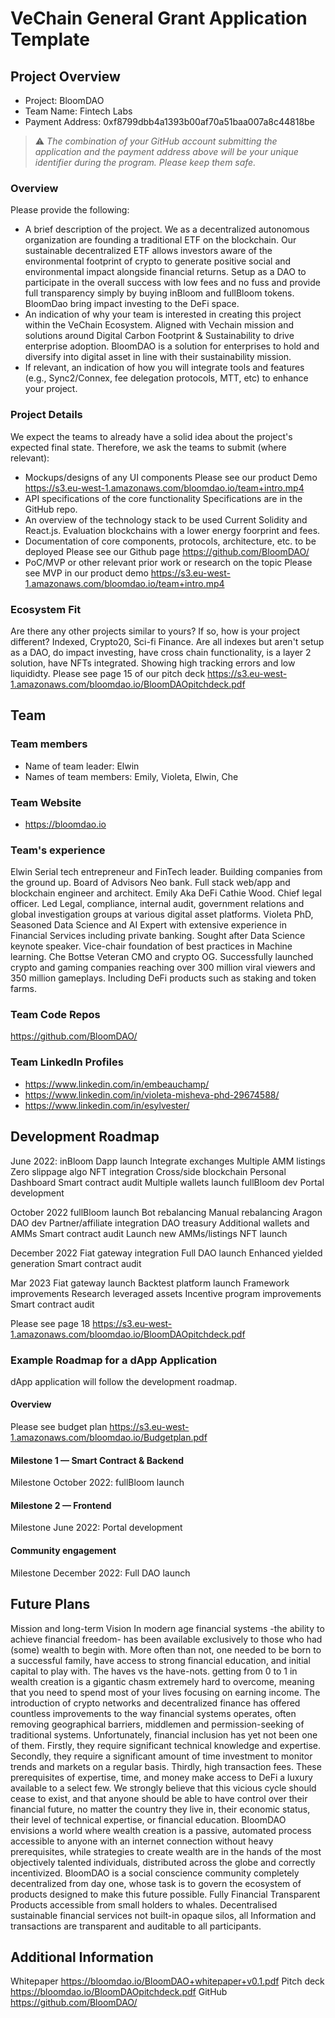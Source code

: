 # VeChain General Grant Application Template

## Project Overview 

- Project: BloomDAO
- Team Name: Fintech Labs 
- Payment Address: 0xf8799dbb4a1393b00af70a51baa007a8c44818be 


> ⚠️ *The combination of your GitHub account submitting the application and the payment address above will be your unique identifier during the program. Please keep them safe.*

### Overview

Please provide the following:
- A brief description of the project. 
We as a decentralized autonomous organization are founding a traditional ETF on the blockchain. Our sustainable decentralized ETF allows investors aware of the environmental footprint of crypto to generate positive social and environmental impact alongside financial returns. Setup as a DAO to participate in the overall success with low fees and no fuss and provide full transparency simply by buying inBloom and fullBloom tokens. BloomDao bring impact investing to the DeFi space.
- An indication of why your team is interested in creating this project within the VeChain Ecosystem.
Aligned with Vechain mission and solutions around Digital Carbon Footprint & Sustainability to drive enterprise adoption. BloomDAO is a solution for enterprises to hold and diversify into digital asset in line with their sustainability mission.   
- If relevant, an indication of how you will integrate tools and features (e.g., Sync2/Connex, fee delegation protocols, MTT, etc) to enhance your project. 

### Project Details

We expect the teams to already have a solid idea about the project's expected final state.
Therefore, we ask the teams to submit (where relevant):
- Mockups/designs of any UI components
Please see our product Demo https://s3.eu-west-1.amazonaws.com/bloomdao.io/team+intro.mp4
- API specifications of the core functionality
Specifications are in the GitHub repo.
- An overview of the technology stack to be used
Current Solidity and React.js. Evaluation blockchains with a lower energy foorprint and fees. 
- Documentation of core components, protocols, architecture, etc. to be deployed
Please see our Github page https://github.com/BloomDAO/
- PoC/MVP or other relevant prior work or research on the topic
Please see MVP in our product demo https://s3.eu-west-1.amazonaws.com/bloomdao.io/team+intro.mp4

### Ecosystem Fit
Are there any other projects similar to yours? If so, how is your project different?
Indexed, Crypto20, Sci-fi Finance. Are all indexes but aren't setup as a DAO, do impact investing, have cross chain functionality, is a layer 2 solution, have NFTs integrated. Showing high tracking errors and low liquididty.
Please see page 15 of our pitch deck https://s3.eu-west-1.amazonaws.com/bloomdao.io/BloomDAOpitchdeck.pdf

## Team 

### Team members

- Name of team leader: Elwin
- Names of team members: Emily, Violeta, Elwin, Che

### Team Website

- https://bloomdao.io

### Team's experience
Elwin 
Serial tech entrepreneur and FinTech leader. Building companies from the ground up. Board of Advisors Neo bank. Full stack web/app and blockchain engineer and architect.
Emily
Aka DeFi Cathie Wood. Chief legal officer. Led Legal, compliance, internal audit, government relations and global investigation groups at various digital asset platforms.
Violeta 
PhD, Seasoned Data Science and AI Expert with extensive experience in Financial Services including private banking. Sought after Data Science keynote speaker. Vice-chair foundation of best practices in Machine learning.
Che Bottse
Veteran CMO and crypto OG. Successfully launched crypto and gaming companies reaching over 300 million viral viewers and 350 million gameplays. Including DeFi products such as staking and token farms. 


### Team Code Repos

https://github.com/BloomDAO/

### Team LinkedIn Profiles

- https://www.linkedin.com/in/embeauchamp/
- https://www.linkedin.com/in/violeta-misheva-phd-29674588/
- https://www.linkedin.com/in/esylvester/

## Development Roadmap 
June 2022:
inBloom Dapp launch
Integrate exchanges
Multiple AMM listings
Zero slippage  algo
NFT integration
Cross/side blockchain 
Personal Dashboard
Smart contract audit
Multiple wallets launch
fullBloom dev
Portal development

October 2022
fullBloom launch
Bot rebalancing
Manual rebalancing
Aragon DAO dev
Partner/affiliate  integration
DAO treasury 
Additional wallets and AMMs
Smart contract audit
Launch new AMMs/listings
NFT launch

December 2022
Fiat gateway integration
Full DAO launch
Enhanced yielded generation 
Smart contract audit

Mar 2023
Fiat gateway launch
Backtest platform launch
Framework improvements
Research leveraged assets
Incentive program improvements
Smart contract audit

Please see page 18 https://s3.eu-west-1.amazonaws.com/bloomdao.io/BloomDAOpitchdeck.pdf


### Example Roadmap for a dApp Application

dApp application will follow the development roadmap.  


#### Overview

Please see budget plan https://s3.eu-west-1.amazonaws.com/bloomdao.io/Budgetplan.pdf

#### Milestone 1 — Smart Contract & Backend

Milestone October 2022: fullBloom launch

#### Milestone 2  —  Frontend

Milestone June 2022: Portal development

#### Community engagement

Milestone December 2022: Full DAO launch

## Future Plans
Mission and long-term Vision
In modern age financial systems -the ability to achieve financial freedom- has been
available exclusively to those who had (some) wealth to begin with. More often than not,
one needed to be born to a successful family, have access to strong financial education,
and initial capital to play with. The haves vs the have-nots. getting from 0 to 1 in wealth
creation is a gigantic chasm extremely hard to overcome, meaning that you need to spend
most of your lives focusing on earning income. The introduction of crypto networks and
decentralized finance has offered countless improvements to the way financial systems
operates, often removing geographical barriers, middlemen and permission-seeking of
traditional systems. Unfortunately, financial inclusion has yet not been one of them.
Firstly, they require significant technical knowledge and expertise. Secondly, they require
a significant amount of time investment to monitor trends and markets on a regular basis.
Thirdly, high transaction fees. These prerequisites of expertise, time, and money make
access to DeFi a luxury available to a select few. We strongly believe that this vicious cycle
should cease to exist, and that anyone should be able to have control over their financial
future, no matter the country they live in, their economic status, their level of technical
expertise, or financial education. BloomDAO envisions a world where wealth creation is a
passive, automated process accessible to anyone with an internet connection without
heavy prerequisites, while strategies to create wealth are in the hands of the most
objectively talented individuals, distributed across the globe and correctly incentivized.
BloomDAO is a social conscience community completely decentralized from day one,
whose task is to govern the ecosystem of products designed to make this future possible.
Fully Financial Transparent Products accessible from small holders to whales.
Decentralised sustainable financial services not built-in opaque silos, all Information and
transactions are transparent and auditable to all participants.

## Additional Information 
Whitepaper
https://bloomdao.io/BloomDAO+whitepaper+v0.1.pdf
Pitch deck
https://bloomdao.io/BloomDAOpitchdeck.pdf
GitHub
https://github.com/BloomDAO/
